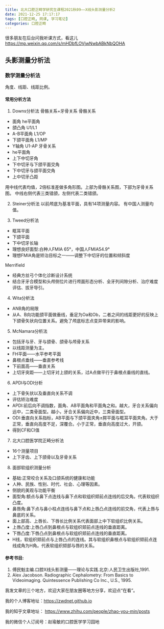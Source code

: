 ```yaml
---
title: 北大口腔正畸学研究生课程2021秋09——X线头影测量分析2
date: 2021-12-25 17:17:17
tags: [口腔正畸, 网课, 学习笔记]
categories: 口腔正畸
---
```

很多朋友在后台问我听课方式，看这儿
https://mp.weixin.qq.com/s/mHDbfLOVjwNwbABkNbQOHA

## 头影测量分析法
### 数学测量分析法
角度、线距、线距比例。
#### 常用分析方法
1. Downs分析法
骨骼关系+牙骨关系
骨骼关系
- 面角 he平面角
- 颌凸角 U1/L1
- A-B平面角 L1/OP
- 下颌平面角 L1/MP
- Y轴角 U1-AP
牙骨关系
- he平面角
- 上下中切牙角
- 下中切牙与下颌平面交角
- 下中切牙与颌平面交角
- 上中切牙凸距

用中线代表均值，2倍标准差做多角形图。上部为骨骼关系图，下部为牙骨关系图。
中线右侧代表三类错颌，左侧代表二类错颌。

2. Steiner分析法
以前颅底为基准平面，具有14项测量内容。
有中国人测量均值。

3. Tweed分析法
- 眶耳平面
- 下颌平面
- 下中切牙长轴
- 理想良好面型:白种人FMIA 65°，中国人FMIA54.9°
- 理想FMIA角是矫治目标之一——调整下中切牙的位置和倾斜度

Merrifield
- 经典方丝弓个体化诊断设计系统
- 结合牙牙合模型和头颅侧位片进行颅面形态分析、全牙列间隙分析、治疗难度评估、拔牙导引。

4. Wita分析法
- ANB角的局限
- 从A、B向功能颌平面做垂线，垂足为Oa和Ob，二者之间的线距更好的反映上下颌骨矢状向位置关系。避免了颅底标志点变异带来的影响。

5. McNamara分析法
- 包括牙与牙、牙与颌骨、颌骨与颅骨关系
- 以线距测量为主。
- FH平面——水平参考平面
- 鼻根点垂线——垂直参考线
- 下前面高——垂直关系
- 上切牙突距——上切牙对上颌的关系，过A点做平行于鼻根点垂线的直线。

6. APDI与ODI分析
- 上下骨矢状以及垂直向关系不调
- 评估矫治难度
- APDI:前后向不调指数，面角、AB平面角和平面角之和。越大，牙合关系偏向远中，二类骨面型。越小，牙合关系偏向近中，三类骨面型。
- ODI:垂直向关系指标，AB平面与下颌平面夹角±腭平面与眶耳平面夹角。大于正常，垂直向高度不足，深覆合。小于正常，垂直向高度过大，开颌。
- 得到CF和CI值

7. 北大口腔医学院正畸分析法
- 16个测量项目
- 上下牙齿、上下颌骨以及牙骨关系

8. 面部软组织测量分析
- 基础:正常咬合关系及口颌系统的健康和功能
- 人种、民族、性别、时代、社会、心理等因素。
- 侧貌的美观与功能平衡
- 面型角:额点与鼻下点连线与鼻下点和软组织颏前点连线的后交角。代表软组织凸度。
- 鼻唇角:鼻下点与鼻小柱点连线与鼻下点和上唇凸点连线的前交角，代表上唇与鼻底的关系。
- 面上部高、上唇长、下唇长比例关系代表面部上中下软组织比例关系。
- 上唇凸度:上唇凸点到鼻根点与软组织颏前点连线的垂直距离。
- 下唇凸度:下唇凸点到鼻根点与软组织颏前点连线的垂直距离。
- H线，软组织颏前点与上唇凸点的连线。其与软组织鼻根点与软组织颏前点连线成角为H角。代表软组织颏部与唇的关系。

#### 参考书目:
1. 傅民魁主编.口腔X线头影测量——理论与实践.北京:人民卫生出版社,1991.
2. Alex Jacobson. Radiographic Cephalometry: From Basics to Videoimaging. Quintessence Publishing Co Inc., U.S., 1995.



我发文章的三个地方，欢迎大家在朋友圈等地方分享，欢迎点“在看”。

我的个人博客地址：https://zwdnet.github.io

我的知乎文章地址： https://www.zhihu.com/people/zhao-you-min/posts

我的微信个人订阅号：赵瑜敏的口腔医学学习园地


